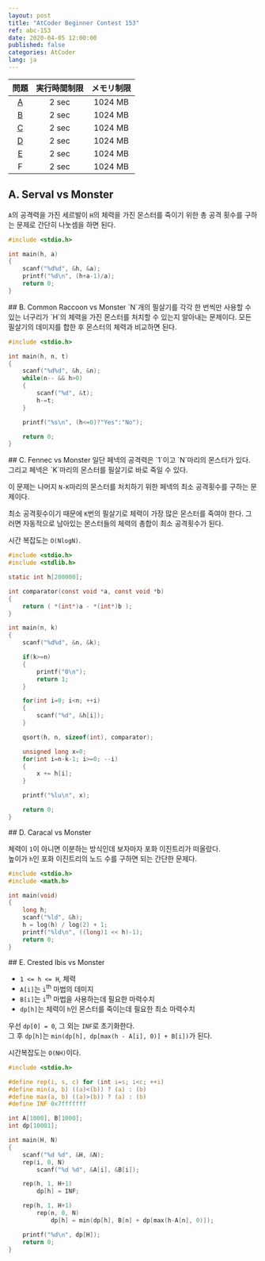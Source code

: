 ```yaml
---
layout: post
title: "AtCoder Beginner Contest 153"
ref: abc-153
date: 2020-04-05 12:00:00
published: false
categories: AtCoder
lang: ja
---
```


| 問題 | 実行時間制限 | メモリ制限 |
|:-:|:-:|:-:|
|[A](#A)|2 sec|1024 MB|
|[B](#B)|2 sec|1024 MB|
|[C](#C)|2 sec|1024 MB|
|[D](#D)|2 sec|1024 MB|
|[E](#E)|2 sec|1024 MB|
|F|2 sec|1024 MB|

<div class="divider"></div>

## A. Serval vs Monster<a id="A"></a>
`A`의 공격력을 가진 세르발이 `H`의 체력을 가진 몬스터를 죽이기 위한 총 공격 횟수를 
구하는 문제로 간단히 나눗셈을 하면 된다. 

```c
#include <stdio.h>

int main(h, a)
{
    scanf("%d%d", &h, &a);
    printf("%d\n", (h+a-1)/a);
    return 0;
}
```

<div class="divider"></div>
## B. Common Raccoon vs Monster <a id="B"></a>
`N`개의 필살기를 각각 한 번씩만 사용할 수 있는 너구리가 `H`의 체력을 가진 몬스터를 처치할 수 
있는지 알아내는 문제이다. 모든 필살기의 데미지를 합한 후 몬스터의 체력과 비교하면 된다.

```c
#include <stdio.h>

int main(h, n, t)
{
    scanf("%d%d", &h, &n);
    while(n-- && h>0)
    {
        scanf("%d", &t);
        h-=t;
    }

    printf("%s\n", (h<=0)?"Yes":"No");

    return 0;
}
```

<div class="divider"></div>
## C. Fennec vs Monster <a id="C"></a>
일단 페넥의 공격력은 `1`이고 `N`마리의 몬스터가 있다. 그리고 페넥은 
`K`마리의 몬스터를 필살기로 바로 죽일 수 있다.  

이 문제는  나머지 `N-K`마리의 몬스터를 처치하기 위한 페넥의 최소 공격횟수를 구하는 문제이다.
 
최소 공격횟수이기 때문에 `K`번의 필살기로 체력이 가장 많은 몬스터를 죽여야 한다.
그러면 자동적으로 남아있는 몬스터들의 체력의 총합이 최소 공격횟수가 된다.

시간 복잡도는 `O(NlogN)`.

```c
#include <stdio.h>
#include <stdlib.h>

static int h[200000];

int comparator(const void *a, const void *b)
{
    return ( *(int*)a - *(int*)b );
}

int main(n, k)
{
    scanf("%d%d", &n, &k);

    if(k>=n) 
    {
        printf("0\n");
        return 1;
    }

    for(int i=0; i<n; ++i)
    {
        scanf("%d", &h[i]);
    }

    qsort(h, n, sizeof(int), comparator);

    unsigned long x=0;
    for(int i=n-k-1; i>=0; --i)
    {
        x += h[i];
    }

    printf("%lu\n", x);

    return 0;
}
```

<div class="divider"></div>
## D. Caracal vs Monster <a id="D"></a>

체력이 `1`이 아니면 이분하는 방식인데 보자마자 포화 이진트리가 떠올랐다.  
높이가 `h`인 포화 이진트리의 노드 수를 구하면 되는 간단한 문제다.

```c
#include <stdio.h>
#include <math.h>

int main(void)
{
    long h;
    scanf("%ld", &h);
    h = log(h) / log(2) + 1;
    printf("%ld\n", ((long)1 << h)-1);
    return 0;
}
```

<div class="divider"></div>
## E. Crested Ibis vs Monster <a id="E"></a>  

- `1 <= h <= H`, 체력
- `A[i]`는 `i`<sup>th</sup> 마법의 데미지
- `B[i]`는 `i`<sup>th</sup> 마법을 사용하는데 필요한 마력수치
- `dp[h]`는 체력이 `h`인 몬스터를 죽이는데 필요한 최소 마력수치

우선 `dp[0] = 0`, 그 외는 `INF`로 초기화한다.   
그 후 `dp[h]`는 `min(dp[h], dp[max(h - A[i], 0)] + B[i])`가 된다.

시간복잡도는 `O(NH)`이다.

```c
#include <stdio.h>

#define rep(i, s, c) for (int i=s; i<c; ++i)
#define min(a, b) ((a)<(b)) ? (a) : (b)
#define max(a, b) ((a)>(b)) ? (a) : (b)
#define INF 0x7fffffff

int A[1000], B[1000];
int dp[10001];

int main(H, N)
{
    scanf("%d %d", &H, &N);
    rep(i, 0, N)
        scanf("%d %d", &A[i], &B[i]);

    rep(h, 1, H+1)
        dp[h] = INF;

    rep(h, 1, H+1)
        rep(n, 0, N)
            dp[h] = min(dp[h], B[n] + dp[max(h-A[n], 0)]);

    printf("%d\n", dp[H]);
    return 0;
}
```

<!--
<div class="divider"></div>
## F. Silver Fox vs Monster <a id="F"></a>
-- 아직 실력 부족 -- 
-->
